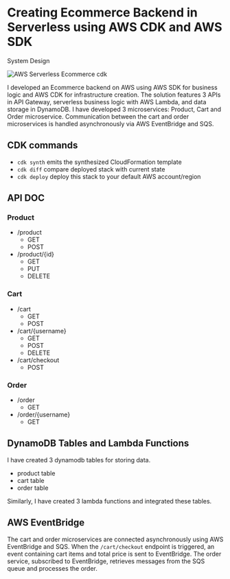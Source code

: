 # Creating Ecommerce Backend in Serverless using AWS CDK and AWS SDK
System Design

![AWS Serverless Ecommerce cdk](https://user-images.githubusercontent.com/116954249/215372676-efc4b923-7bc3-4c4d-aa57-4c2c2034c972.png)


I developed an Ecommerce backend on AWS using AWS SDK for business logic and AWS CDK for infrastructure creation. The solution features 3 APIs in API Gateway, serverless business logic with AWS Lambda, and data storage in DynamoDB. I have developed 3 microservices: Product, Cart and Order microservice. Communication between the cart and order microservices is handled asynchronously via AWS EventBridge and SQS.


## CDK commands

* `cdk synth`       emits the synthesized CloudFormation template
* `cdk diff`        compare deployed stack with current state
* `cdk deploy`      deploy this stack to your default AWS account/region

## API DOC
### Product
- /product
   - GET
   - POST
- /product/{id}
	- GET
	- PUT
	- DELETE 

### Cart
- /cart
   - GET
   - POST
- /cart/{username}
	- GET
	- POST
	- DELETE 
- /cart/checkout
   - POST

### Order
- /order
   - GET
- /order/{username}
	- GET

## DynamoDB Tables and Lambda Functions
I have created 3 dynamodb tables for storing data.
- product table 
- cart table
- order table

Similarly, I have created 3 lambda functions and integrated these tables.	

## AWS EventBridge
The cart and order microservices are connected asynchronously using AWS EventBridge and SQS. When the `/cart/checkout` endpoint is triggered, an event containing cart items and total price is sent to EventBridge. The order service, subscribed to EventBridge, retrieves messages from the SQS queue and processes the order.
